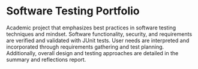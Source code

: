 # Software Testing Portfolio

Academic project that emphasizes best practices in software testing techniques and mindset. Software functionality, security, and requirements are verified and validated with JUnit tests. User needs are interpreted and incorporated through requirements gathering and test planning. Additionally, overall design and testing approaches are detailed in the summary and reflections report.
